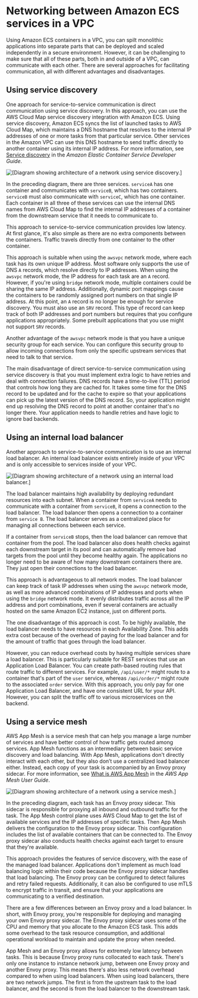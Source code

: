 # Networking between Amazon ECS services in a VPC<a name="networking-connecting-services"></a>

Using Amazon ECS containers in a VPC, you can spilt monolithic applications into separate parts that can be deployed and scaled independently in a secure environment\. However, it can be challenging to make sure that all of these parts, both in and outside of a VPC, can communicate with each other\. There are several approaches for facilitating communication, all with different advantages and disadvantages\.

## Using service discovery<a name="networking-connecting-services-direct"></a>

One approach for service\-to\-service communication is direct communication using service discovery\. In this approach, you can use the AWS Cloud Map service discovery integration with Amazon ECS\. Using service discovery, Amazon ECS syncs the list of launched tasks to AWS Cloud Map, which maintains a DNS hostname that resolves to the internal IP addresses of one or more tasks from that particular service\. Other services in the Amazon VPC can use this DNS hostname to send traffic directly to another container using its internal IP address\. For more information, see [Service discovery](https://docs.aws.amazon.com/AmazonECS/latest/developerguide/service-discovery.html) in the *Amazon Elastic Container Service Developer Guide*\.

![\[Diagram showing architecture of a network using service discovery.\]](http://docs.aws.amazon.com/AmazonECS/latest/bestpracticesguide/images/servicediscovery.png)

In the preceding diagram, there are three services\. `serviceA` has one container and communicates with `serviceB`, which has two containers\. `serviceB` must also communicate with `serviceC`, which has one container\. Each container in all three of these services can use the internal DNS names from AWS Cloud Map to find the internal IP addresses of a container from the downstream service that it needs to communicate to\.

This approach to service\-to\-service communication provides low latency\. At first glance, it's also simple as there are no extra components between the containers\. Traffic travels directly from one container to the other container\.

This approach is suitable when using the `awsvpc` network mode, where each task has its own unique IP address\. Most software only supports the use of DNS `A` records, which resolve directly to IP addresses\. When using the `awsvpc` network mode, the IP address for each task are an `A` record\. However, if you're using `bridge` network mode, multiple containers could be sharing the same IP address\. Additionally, dynamic port mappings cause the containers to be randomly assigned port numbers on that single IP address\. At this point, an `A` record is no longer be enough for service discovery\. You must also use an `SRV` record\. This type of record can keep track of both IP addresses and port numbers but requires that you configure applications appropriately\. Some prebuilt applications that you use might not support `SRV` records\.

Another advantage of the `awsvpc` network mode is that you have a unique security group for each service\. You can configure this security group to allow incoming connections from only the specific upstream services that need to talk to that service\.

The main disadvantage of direct service\-to\-service communication using service discovery is that you must implement extra logic to have retries and deal with connection failures\. DNS records have a time\-to\-live \(TTL\) period that controls how long they are cached for\. It takes some time for the DNS record to be updated and for the cache to expire so that your applications can pick up the latest version of the DNS record\. So, your application might end up resolving the DNS record to point at another container that's no longer there\. Your application needs to handle retries and have logic to ignore bad backends\.

## Using an internal load balancer<a name="networking-connecting-services-elb"></a>

Another approach to service\-to\-service communication is to use an internal load balancer\. An internal load balancer exists entirely inside of your VPC and is only accessible to services inside of your VPC\.

![\[Diagram showing architecture of a network using an internal load balancer.\]](http://docs.aws.amazon.com/AmazonECS/latest/bestpracticesguide/images/loadbalancer-internal.png)

The load balancer maintains high availability by deploying redundant resources into each subnet\. When a container from `serviceA` needs to communicate with a container from `serviceB`, it opens a connection to the load balancer\. The load balancer then opens a connection to a container from `service B`\. The load balancer serves as a centralized place for managing all connections between each service\.

If a container from `serviceB` stops, then the load balancer can remove that container from the pool\. The load balancer also does health checks against each downstream target in its pool and can automatically remove bad targets from the pool until they become healthy again\. The applications no longer need to be aware of how many downstream containers there are\. They just open their connections to the load balancer\.

This approach is advantageous to all network modes\. The load balancer can keep track of task IP addresses when using the `awsvpc` network mode, as well as more advanced combinations of IP addresses and ports when using the `bridge` network mode\. It evenly distributes traffic across all the IP address and port combinations, even if several containers are actually hosted on the same Amazon EC2 instance, just on different ports\.

The one disadvantage of this approach is cost\. To be highly available, the load balancer needs to have resources in each Availability Zone\. This adds extra cost because of the overhead of paying for the load balancer and for the amount of traffic that goes through the load balancer\.

However, you can reduce overhead costs by having multiple services share a load balancer\. This is particularly suitable for REST services that use an Application Load Balancer\. You can create path\-based routing rules that route traffic to different services\. For example, `/api/user/*` might route to a container that's part of the `user` service, whereas `/api/order/*` might route to the associated `order` service\. With this approach, you only pay for one Application Load Balancer, and have one consistent URL for your API\. However, you can split the traffic off to various microservices on the backend\.

## Using a service mesh<a name="networking-connecting-services-appmesh"></a>

AWS App Mesh is a service mesh that can help you manage a large number of services and have better control of how traffic gets routed among services\. App Mesh functions as an intermediary between basic service discovery and load balancing\. With App Mesh, applications don't directly interact with each other, but they also don’t use a centralized load balancer either\. Instead, each copy of your task is accompanied by an Envoy proxy sidecar\. For more information, see [What is AWS App Mesh](https://docs.aws.amazon.com/app-mesh/latest/userguide/what-is-app-mesh.html) in the *AWS App Mesh User Guide*\.

![\[Diagram showing architecture of a network using a service mesh.\]](http://docs.aws.amazon.com/AmazonECS/latest/bestpracticesguide/images/appmesh.png)

In the preceding diagram, each task has an Envoy proxy sidecar\. This sidecar is responsible for proxying all inbound and outbound traffic for the task\. The App Mesh control plane uses AWS Cloud Map to get the list of available services and the IP addresses of specific tasks\. Then App Mesh delivers the configuration to the Envoy proxy sidecar\. This configuration includes the list of available containers that can be connected to\. The Envoy proxy sidecar also conducts health checks against each target to ensure that they're available\.

This approach provides the features of service discovery, with the ease of the managed load balancer\. Applications don't implement as much load balancing logic within their code because the Envoy proxy sidecar handles that load balancing\. The Envoy proxy can be configured to detect failures and retry failed requests\. Additionally, it can also be configured to use mTLS to encrypt traffic in transit, and ensure that your applications are communicating to a verified destination\.

There are a few differences between an Envoy proxy and a load balancer\. In short, with Envoy proxy, you're responsible for deploying and managing your own Envoy proxy sidecar\. The Envoy proxy sidecar uses some of the CPU and memory that you allocate to the Amazon ECS task\. This adds some overhead to the task resource consumption, and additional operational workload to maintain and update the proxy when needed\.

App Mesh and an Envoy proxy allows for extremely low latency between tasks\. This is because Envoy proxy runs collocated to each task\. There's only one instance to instance network jump, between one Envoy proxy and another Envoy proxy\. This means there's also less network overhead compared to when using load balancers\. When using load balancers, there are two network jumps\. The first is from the upstream task to the load balancer, and the second is from the load balancer to the downstream task\.
